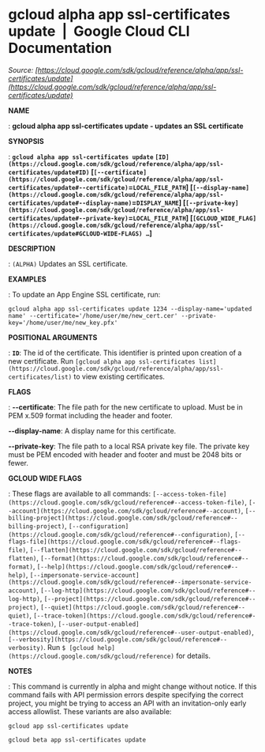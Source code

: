 # gcloud alpha app ssl-certificates update  |  Google Cloud CLI Documentation

*Source: [https://cloud.google.com/sdk/gcloud/reference/alpha/app/ssl-certificates/update](https://cloud.google.com/sdk/gcloud/reference/alpha/app/ssl-certificates/update)*

**NAME**

: **gcloud alpha app ssl-certificates update - updates an SSL certificate**

**SYNOPSIS**

: **`gcloud alpha app ssl-certificates update` `[ID](https://cloud.google.com/sdk/gcloud/reference/alpha/app/ssl-certificates/update#ID)` [`[--certificate](https://cloud.google.com/sdk/gcloud/reference/alpha/app/ssl-certificates/update#--certificate)`=`LOCAL_FILE_PATH`] [`[--display-name](https://cloud.google.com/sdk/gcloud/reference/alpha/app/ssl-certificates/update#--display-name)`=`DISPLAY_NAME`] [`[--private-key](https://cloud.google.com/sdk/gcloud/reference/alpha/app/ssl-certificates/update#--private-key)`=`LOCAL_FILE_PATH`] [`[GCLOUD_WIDE_FLAG](https://cloud.google.com/sdk/gcloud/reference/alpha/app/ssl-certificates/update#GCLOUD-WIDE-FLAGS) …`]**

**DESCRIPTION**

: `(ALPHA)` Updates an SSL certificate.

**EXAMPLES**

: To update an App Engine SSL certificate, run:

```
gcloud alpha app ssl-certificates update 1234 --display-name='updated name' --certificate='/home/user/me/new_cert.cer' --private-key='/home/user/me/new_key.pfx'
```

**POSITIONAL ARGUMENTS**

: **`ID`**:
The id of the certificate. This identifier is printed upon creation of a new
certificate. Run `[gcloud alpha app
ssl-certificates list](https://cloud.google.com/sdk/gcloud/reference/alpha/app/ssl-certificates/list)` to view existing certificates.

**FLAGS**

: **--certificate**:
The file path for the new certificate to upload. Must be in PEM x.509 format
including the header and footer.

**--display-name**:
A display name for this certificate.

**--private-key**:
The file path to a local RSA private key file. The private key must be PEM
encoded with header and footer and must be 2048 bits or fewer.

**GCLOUD WIDE FLAGS**

: These flags are available to all commands: `[--access-token-file](https://cloud.google.com/sdk/gcloud/reference#--access-token-file)`,
`[--account](https://cloud.google.com/sdk/gcloud/reference#--account)`, `[--billing-project](https://cloud.google.com/sdk/gcloud/reference#--billing-project)`,
`[--configuration](https://cloud.google.com/sdk/gcloud/reference#--configuration)`,
`[--flags-file](https://cloud.google.com/sdk/gcloud/reference#--flags-file)`,
`[--flatten](https://cloud.google.com/sdk/gcloud/reference#--flatten)`, `[--format](https://cloud.google.com/sdk/gcloud/reference#--format)`, `[--help](https://cloud.google.com/sdk/gcloud/reference#--help)`, `[--impersonate-service-account](https://cloud.google.com/sdk/gcloud/reference#--impersonate-service-account)`,
`[--log-http](https://cloud.google.com/sdk/gcloud/reference#--log-http)`,
`[--project](https://cloud.google.com/sdk/gcloud/reference#--project)`, `[--quiet](https://cloud.google.com/sdk/gcloud/reference#--quiet)`, `[--trace-token](https://cloud.google.com/sdk/gcloud/reference#--trace-token)`, `[--user-output-enabled](https://cloud.google.com/sdk/gcloud/reference#--user-output-enabled)`,
`[--verbosity](https://cloud.google.com/sdk/gcloud/reference#--verbosity)`.
Run `$ [gcloud help](https://cloud.google.com/sdk/gcloud/reference)` for details.

**NOTES**

: This command is currently in alpha and might change without notice. If this
command fails with API permission errors despite specifying the correct project,
you might be trying to access an API with an invitation-only early access
allowlist. These variants are also available:

```
gcloud app ssl-certificates update
```

```
gcloud beta app ssl-certificates update
```